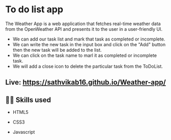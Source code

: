 # To do list app
The Weather App is a web application that fetches real-time weather data from the OpenWeather API and presents it to the user in a user-friendly UI.

- We can add our task list and mark that task as completed or incomplete.
- We can write the new task in the input box and click on the "Add" button then the new task will be added to the list.
- We can click on the task name to marl it as completed or incomplete task.
- We will add a close icon to delete the particular task from the ToDoList.

## <p>Live: <a style=" text-decoration:none;" href="https://sathvikab16.github.io/Weather-app/">https://sathvikab16.github.io/Weather-app/</a></p>
## 👩‍💻 Skills used
- HTML5

- CSS3
  
- Javascript
